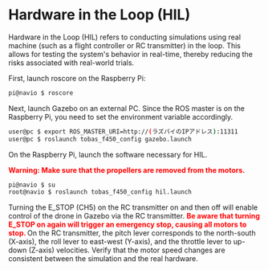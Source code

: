 # Hardware in the Loop (HIL)

Hardware in the Loop (HIL) refers to conducting simulations
using real machine (such as a flight controller or RC transmitter) in the loop.
This allows for testing the system's behavior in real-time, thereby reducing the risks associated with real-world trials.

First, launch roscore on the Raspberry Pi:

```bash
pi@navio $ roscore
```

Next, launch Gazebo on an external PC.
Since the ROS master is on the Raspberry Pi, you need to set the environment variable accordingly.

```bash
user@pc $ export ROS_MASTER_URI=http://(ラズパイのIPアドレス):11311
user@pc $ roslaunch tobas_f450_config gazebo.launch
```

On the Raspberry Pi, launch the software necessary for HIL.

<span style="color: red;"><strong>Warning: Make sure that the propellers are removed from the motors.</strong></span>

```bash
pi@navio $ su
root@navio $ roslaunch tobas_f450_config hil.launch
```

Turning the E_STOP (CH5) on the RC transmitter on and then off will enable control of the drone in Gazebo via the RC transmitter.
<span style="color: red;"><strong>
Be aware that turning E_STOP on again will trigger an emergency stop, causing all motors to stop.
</strong></span>
On the RC transmitter, the pitch lever corresponds to the north-south (X-axis),
the roll lever to east-west (Y-axis), and the throttle lever to up-down (Z-axis) velocities.
Verify that the motor speed changes are consistent between the simulation and the real hardware.
